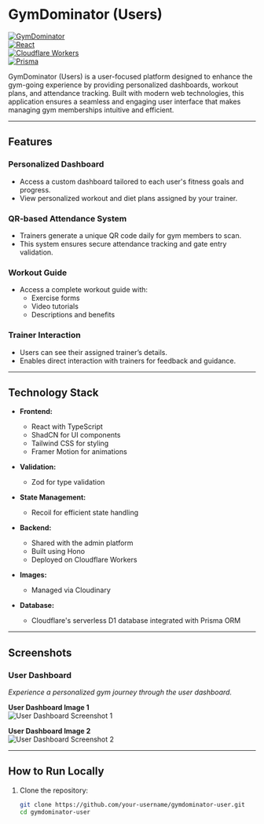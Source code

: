# GymDominator (Users)

[![GymDominator](https://img.shields.io/badge/version-1.0.0-brightgreen)]()  
[![React](https://img.shields.io/badge/Frontend-React-blue)](https://reactjs.org/)  
[![Cloudflare Workers](https://img.shields.io/badge/Backend-Cloudflare%20Workers-orange)](https://workers.cloudflare.com/)  
[![Prisma](https://img.shields.io/badge/Database-Prisma-blue)](https://www.prisma.io/)  

GymDominator (Users) is a user-focused platform designed to enhance the gym-going experience by providing personalized dashboards, workout plans, and attendance tracking. Built with modern web technologies, this application ensures a seamless and engaging user interface that makes managing gym memberships intuitive and efficient.

---

## **Features**

### **Personalized Dashboard**  
- Access a custom dashboard tailored to each user's fitness goals and progress.  
- View personalized workout and diet plans assigned by your trainer.  

### **QR-based Attendance System**  
- Trainers generate a unique QR code daily for gym members to scan.  
- This system ensures secure attendance tracking and gate entry validation.  

### **Workout Guide**  
- Access a complete workout guide with:  
  - Exercise forms  
  - Video tutorials  
  - Descriptions and benefits  

### **Trainer Interaction**  
- Users can see their assigned trainer’s details.  
- Enables direct interaction with trainers for feedback and guidance.  

---

## **Technology Stack**

- **Frontend:**  
  - React with TypeScript  
  - ShadCN for UI components  
  - Tailwind CSS for styling  
  - Framer Motion for animations  

- **Validation:**  
  - Zod for type validation  

- **State Management:**  
  - Recoil for efficient state handling  

- **Backend:**  
  - Shared with the admin platform  
  - Built using Hono  
  - Deployed on Cloudflare Workers  

- **Images:**  
  - Managed via Cloudinary  

- **Database:**  
  - Cloudflare's serverless D1 database integrated with Prisma ORM  

---

## **Screenshots**

### **User Dashboard**  
_Experience a personalized gym journey through the user dashboard._  

**User Dashboard Image 1**  
![User Dashboard Screenshot 1](/)  

**User Dashboard Image 2**  
![User Dashboard Screenshot 2](./assets/user-dashboard-2.png)  

---

## **How to Run Locally**

1. Clone the repository:  
   ```bash
   git clone https://github.com/your-username/gymdominator-user.git
   cd gymdominator-user
